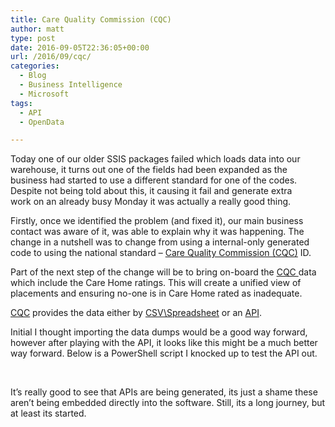 ```yaml
---
title: Care Quality Commission (CQC)
author: matt
type: post
date: 2016-09-05T22:36:05+00:00
url: /2016/09/cqc/
categories:
  - Blog
  - Business Intelligence
  - Microsoft
tags:
  - API
  - OpenData

---
```

Today one of our older SSIS packages failed which loads data into our warehouse, it turns out one of the fields had been expanded as the business had started to use a different standard for one of the codes. Despite not being told about this, it causing it fail and generate extra work on an already busy Monday it was actually a really good thing.

Firstly, once we identified the problem (and fixed it), our main business contact was aware of it, was able to explain why it was happening. The change in a nutshell was to change from using a internal-only generated code to using the national standard &#8211; <a href="https://www.cqc.org.uk/" target="_blank" rel="nofollow">Care Quality Commission (CQC)</a> ID.

Part of the next step of the change will be to bring on-board the <a href="https://www.cqc.org.uk/" target="_blank" rel="nofollow">CQC </a>data which include the Care Home ratings. This will create a unified view of placements and ensuring no-one is in Care Home rated as inadequate.

<a href="https://www.cqc.org.uk/" target="_blank" rel="nofollow">CQC</a> provides the data either by <a href="https://www.cqc.org.uk/content/how-get-and-re-use-cqc-information-and-data#directory" target="_blank" rel="nofollow">CSV\Spreadsheet</a> or an <a href="https://anypoint.mulesoft.com/apiplatform/openanswers-co-uk/#/portals/organizations/262a9203-e08f-4d1d-809d-2fc07032e8e8/apis/10878/versions/11228" target="_blank" rel="nofollow">API</a>.

Initial I thought importing the data dumps would be a good way forward, however after playing with the API, it looks like this might be a much better way forward. Below is a PowerShell script I knocked up to test the API out.

<div class="gist-oembed" data-gist="matt40k/84c133de01f29191e65852acbfa89c22/498f9a9cec327070b8e21a50020371e90a2c4b5e.json?file=cqc.ps1">
</div>

&nbsp;

It&#8217;s really good to see that APIs are being generated, its just a shame these aren&#8217;t being embedded directly into the software. Still, its a long journey, but at least its started.
